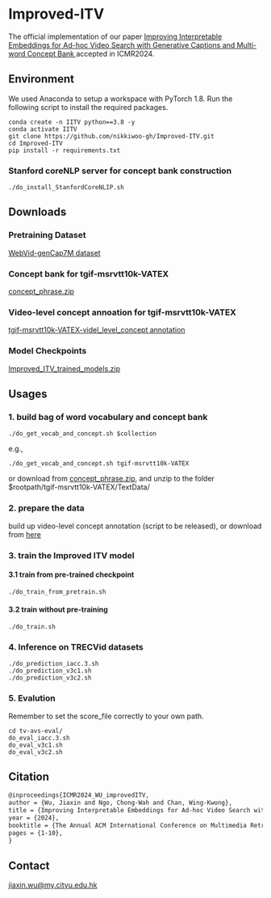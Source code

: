 # Improved-ITV
The official implementation of our paper [Improving Interpretable Embeddings for Ad-hoc Video Search with Generative Captions and Multi-word Concept Bank ](https://arxiv.org/abs/2404.06173) accepted in ICMR2024.
## Environment

We used Anaconda to setup a workspace with PyTorch 1.8. Run the following script to install the required packages.

```shell
conda create -n IITV python==3.8 -y
conda activate IITV
git clone https://github.com/nikkiwoo-gh/Improved-ITV.git
cd Improved-ITV
pip install -r requirements.txt
```

### Stanford coreNLP server for concept bank construction
```shell
./do_install_StanfordCoreNLIP.sh
```

## Downloads

### Pretraining Dataset

[WebVid-genCap7M dataset](https://drive.google.com/file/d/18Dh20_ZlSGJ_XAFM2P5dpd3qSIR-vSBJ/view)

### Concept bank for tgif-msrvtt10k-VATEX

[concept_phrase.zip](https://portland-my.sharepoint.com/:u:/g/personal/jiaxinwu9-c_my_cityu_edu_hk/EZZ4l3eo675DmXh0afsPRF8B6rIp8V02WBOJKtv8tPkaxw?e=2iq38f)

### Video-level concept annoation for tgif-msrvtt10k-VATEX

 [tgif-msrvtt10k-VATEX-videl_level_concept annotation](https://portland-my.sharepoint.com/:u:/g/personal/jiaxinwu9-c_my_cityu_edu_hk/EbKBY5x-zqNIhvpgIabA20IBIqhlFd8Yu6rQNEXkNkhynw?e=ihU9je) 

### Model Checkpoints

[Improved_ITV_trained_models.zip](https://drive.google.com/file/d/1fB-U6XrCFfj_n23oB6kvCtO7nw8JQsh_/view?usp=sharing)

## Usages


### 1. build bag of word vocabulary and concept bank
```shell
./do_get_vocab_and_concept.sh $collection
```

e.g.,
```shell
./do_get_vocab_and_concept.sh tgif-msrvtt10k-VATEX 
```
or download from [concept_phrase.zip](https://portland-my.sharepoint.com/:u:/g/personal/jiaxinwu9-c_my_cityu_edu_hk/EZZ4l3eo675DmXh0afsPRF8B6rIp8V02WBOJKtv8tPkaxw?e=2iq38f), and unzip to the folder $rootpath/tgif-msrvtt10k-VATEX/TextData/
### 2. prepare the data
build up video-level concept annotation (script to be released), or download from [here](https://portland-my.sharepoint.com/:u:/g/personal/jiaxinwu9-c_my_cityu_edu_hk/EbKBY5x-zqNIhvpgIabA20IBIqhlFd8Yu6rQNEXkNkhynw?e=ihU9je)   


### 3. train the Improved ITV model

#### 3.1 train from pre-trained checkpoint
```shell
./do_train_from_pretrain.sh
```
#### 3.2 train without pre-training
```shell
./do_train.sh
```
### 4. Inference on TRECVid datasets
```shell
./do_prediction_iacc.3.sh
./do_prediction_v3c1.sh
./do_prediction_v3c2.sh
```

### 5. Evalution
Remember to set the score_file correctly to your own path.
```shell
cd tv-avs-eval/
do_eval_iacc.3.sh
do_eval_v3c1.sh
do_eval_v3c2.sh
```

## Citation

```latex
@inproceedings{ICMR2024_WU_improvedITV,
author = {Wu, Jiaxin and Ngo, Chong-Wah and Chan, Wing-Kwong},
title = {Improving Interpretable Embeddings for Ad-hoc Video Search with Generative Captions and Multi-word Concept Bank},
year = {2024},
booktitle = {The Annual ACM International Conference on Multimedia Retrieval},
pages = {1-10},
}
```



## Contact
jiaxin.wu@my.cityu.edu.hk
